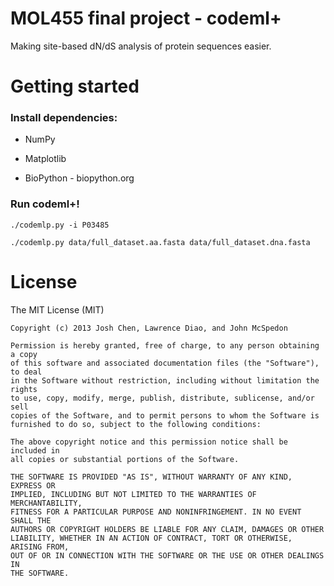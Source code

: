 # MOL455 final project - codeml+

Making site-based dN/dS analysis of protein sequences easier.


# Getting started

### Install dependencies:

* NumPy

* Matplotlib

* BioPython - biopython.org

### Run codeml+!

```
./codemlp.py -i P03485

./codemlp.py data/full_dataset.aa.fasta data/full_dataset.dna.fasta
```




# License

The MIT License (MIT)

```
Copyright (c) 2013 Josh Chen, Lawrence Diao, and John McSpedon

Permission is hereby granted, free of charge, to any person obtaining a copy
of this software and associated documentation files (the "Software"), to deal
in the Software without restriction, including without limitation the rights
to use, copy, modify, merge, publish, distribute, sublicense, and/or sell
copies of the Software, and to permit persons to whom the Software is
furnished to do so, subject to the following conditions:

The above copyright notice and this permission notice shall be included in
all copies or substantial portions of the Software.

THE SOFTWARE IS PROVIDED "AS IS", WITHOUT WARRANTY OF ANY KIND, EXPRESS OR
IMPLIED, INCLUDING BUT NOT LIMITED TO THE WARRANTIES OF MERCHANTABILITY,
FITNESS FOR A PARTICULAR PURPOSE AND NONINFRINGEMENT. IN NO EVENT SHALL THE
AUTHORS OR COPYRIGHT HOLDERS BE LIABLE FOR ANY CLAIM, DAMAGES OR OTHER
LIABILITY, WHETHER IN AN ACTION OF CONTRACT, TORT OR OTHERWISE, ARISING FROM,
OUT OF OR IN CONNECTION WITH THE SOFTWARE OR THE USE OR OTHER DEALINGS IN
THE SOFTWARE.
```
